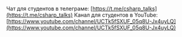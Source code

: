 Чат для студентов в телеграме: [https://t.me/csharp_talks](https://t.me/csharp_talks)
Канал для студентов в YouTube: [https://www.youtube.com/channel/UCTk5fSXUF_05q8U-Jx4uyLQ](https://www.youtube.com/channel/UCTk5fSXUF_05q8U-Jx4uyLQ)
